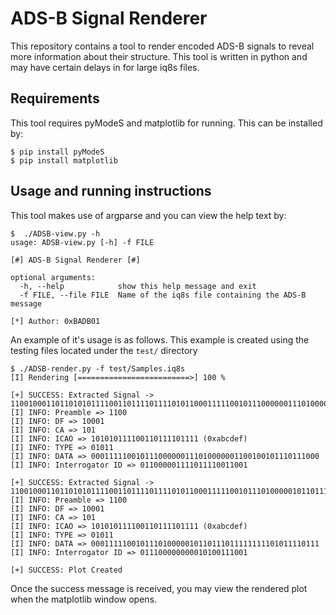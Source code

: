 # ADS-B Signal Renderer

This repository contains a tool to render encoded ADS-B signals to reveal more information about their structure. This tool is written in python and may have certain delays in for large iq8s files.

## Requirements

This tool requires pyModeS and matplotlib for running. This can be installed by:
```
$ pip install pyModeS
$ pip install matplotlib
```

## Usage and running instructions


This tool makes use of argparse and you can view the help text by:
```
$  ./ADSB-view.py -h
usage: ADSB-view.py [-h] -f FILE

[#] ADS-B Signal Renderer [#]

optional arguments:
  -h, --help            show this help message and exit
  -f FILE, --file FILE  Name of the iq8s file containing the ADS-B message

[*] Author: 0xBADB01

```

An example of it's usage is as follows. This example is created using the testing files located under the ```test/``` directory

```
$ ./ADSB-render.py -f test/Samples.iq8s 
[I] Rendering [=========================>] 100 %

[+] SUCCESS: Extracted Signal -> 110010001101101010111100110111101111010110001111100101110000001110100000011001001011101110000110000011110111100110011
[I] INFO: Preamble => 1100
[I] INFO: DF => 10001
[I] INFO: CA => 101
[I] INFO: ICAO => 101010111100110111101111 (0xabcdef)
[I] INFO: TYPE => 01011
[I] INFO: DATA => 000111110010111000000111010000001100100101110111000
[I] INFO: Interrogator ID => 011000001111011110011001

[+] SUCCESS: Extracted Signal -> 11001000110110101011110011011110111101011000111110010111010000010110111011111111101011110111011100000000010100111001
[I] INFO: Preamble => 1100
[I] INFO: DF => 10001
[I] INFO: CA => 101
[I] INFO: ICAO => 101010111100110111101111 (0xabcdef)
[I] INFO: TYPE => 01011
[I] INFO: DATA => 000111110010111010000010110111011111111101011110111
[I] INFO: Interrogator ID => 011100000000010100111001

[+] SUCCESS: Plot Created
```

Once the success message is received, you may view the rendered plot when the matplotlib window opens.
